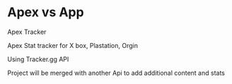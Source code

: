 # Apex vs App

Apex Tracker

Apex Stat tracker for X box, Plastation, Orgin

Using Tracker.gg API

Project will be merged with another Api to add additional content and stats
